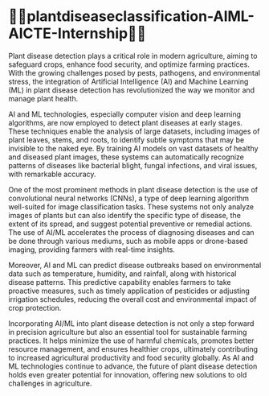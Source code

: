 # 🌱🌿plantdiseaseclassification-AIML-AICTE-Internship🌿🌱
Plant disease detection plays a critical role in modern agriculture, aiming to safeguard crops, enhance food security, and optimize farming practices. With the growing challenges posed by pests, pathogens, and environmental stress, the integration of Artificial Intelligence (AI) and Machine Learning (ML) in plant disease detection has revolutionized the way we monitor and manage plant health.

AI and ML technologies, especially computer vision and deep learning algorithms, are now employed to detect plant diseases at early stages. These techniques enable the analysis of large datasets, including images of plant leaves, stems, and roots, to identify subtle symptoms that may be invisible to the naked eye. By training AI models on vast datasets of healthy and diseased plant images, these systems can automatically recognize patterns of diseases like bacterial blight, fungal infections, and viral issues, with remarkable accuracy.

One of the most prominent methods in plant disease detection is the use of convolutional neural networks (CNNs), a type of deep learning algorithm well-suited for image classification tasks. These systems not only analyze images of plants but can also identify the specific type of disease, the extent of its spread, and suggest potential preventive or remedial actions. The use of AI/ML accelerates the process of diagnosing diseases and can be done through various mediums, such as mobile apps or drone-based imaging, providing farmers with real-time insights.

Moreover, AI and ML can predict disease outbreaks based on environmental data such as temperature, humidity, and rainfall, along with historical disease patterns. This predictive capability enables farmers to take proactive measures, such as timely application of pesticides or adjusting irrigation schedules, reducing the overall cost and environmental impact of crop protection.

Incorporating AI/ML into plant disease detection is not only a step forward in precision agriculture but also an essential tool for sustainable farming practices. It helps minimize the use of harmful chemicals, promotes better resource management, and ensures healthier crops, ultimately contributing to increased agricultural productivity and food security globally. As AI and ML technologies continue to advance, the future of plant disease detection holds even greater potential for innovation, offering new solutions to old challenges in agriculture.
